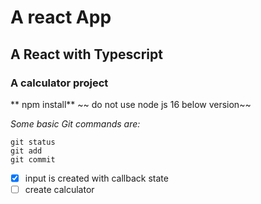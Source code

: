 # A react App
## A React with Typescript
### A calculator project

** npm install**
~~ do not use node js 16 below version~~

*Some basic Git commands are:*
```
git status
git add
git commit
```

- [x] input is created with callback state
- [ ] create calculator 